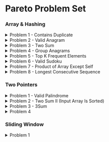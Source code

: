 # Pareto Problem Set

### Array & Hashing  
<details>
<summary>Problem 1 - Contains Duplicate</summary>

### 🔗 [Contains Duplicate](https://leetcode.com/problems/contains-duplicate/)

#### 📝 Problem

Given an integer array `nums`, return `true` if any value appears **at least twice** in the array, and `false` if every element is distinct.

---

#### 💡 Approach / Intuition

* Use a **Set** which automatically stores only unique values.
* If the size of the `Set` is **smaller** than the length of the array, that means duplicates exist.

---

#### 💻 Code

```js
var containsDuplicate = nums => new Set(nums).size !== nums.length;
```

---

#### ⏱️ Time Complexity

* Creating a `Set`: **O(n)**
* Checking `.size`: **O(1)**
* Comparison: **O(1)**
  **➡ Overall: O(n)**

#### 🗂️ Space Complexity

* In the worst case, all `n` elements are unique → stored in the `Set`.
  **➡ O(n)**

---

#### 🧠 Notes

* This is the most concise solution.
* Alternative: Use a **HashMap** or manual iteration to check duplicates.
* Good to compare against the **brute force O(n²)** approach to appreciate efficiency.

</details>


<details>
<summary>Problem 2 - Valid Anagram</summary>

### 🔗 [Valid Anagram](https://leetcode.com/problems/valid-anagram/)

#### 📝 Problem

Given two strings `s` and `t`, return `true` if `t` is an anagram of `s`, and `false` otherwise. An **anagram** is a word or phrase formed by rearranging the letters of another.

---

#### 💡 Approach / Intuition

* If the strings have different lengths, they cannot be anagrams.
* Use an array of size **26** (for each lowercase English letter).
* Increment counts for characters in `s`, decrement counts for characters in `t`.
* At the end, if all counts are zero, then the two strings are anagrams.

---

#### 💻 Code

```js
var isAnagram = function(s, t) {
    if (s.length !== t.length) return false;
    
    const alphabet = new Array(26).fill(0);

    for (let index = 0; index < s.length; index++) {
        alphabet[s.charCodeAt(index) - 'a'.charCodeAt(0)]++;
        alphabet[t.charCodeAt(index) - 'a'.charCodeAt(0)]--;
    }

    return alphabet.every(letter => letter === 0);
};
```

---

#### ⏱️ Time Complexity

* Comparing lengths: **O(1)**
* Iterating over both strings: **O(n)**
* Checking with `every`: **O(26)** → constant
  **➡ Overall: O(n)**

#### 🗂️ Space Complexity

* Fixed array of size 26 regardless of input size.
  **➡ O(1)**

---

#### 🧠 Notes

* This solution is efficient and avoids sorting (which would be **O(n log n)**).
* Works only for lowercase English letters. If input includes Unicode/uppercase, need a `Map` or `Object` for flexibility.

</details>


<details>
<summary>Problem 3 - Two Sum</summary>

### 🔗 [Two Sum](https://leetcode.com/problems/two-sum/)

#### 📝 Problem

Given an array of integers `nums` and an integer `target`, return the indices of the two numbers such that they add up to `target`. You may assume that each input would have **exactly one solution**, and you may not use the same element twice.

---

#### 💡 Approach / Intuition

* Use a **hash map** to store numbers we’ve already seen along with their indices.
* For each number `current`, check if `target - current` already exists in the map.
* If it does, return the indices. If not, store the current number and its index in the map.

---

#### 💻 Code

```js
var twoSum = function(nums, target) {
    const object = new Object();

    for (let index = 0; index < nums.length; index++) {
        const current = nums[index];
        if (target - current in object) {
            return [index, object[target - current]];
        }
        object[current] = index;
    }
};
```

---

#### ⏱️ Time Complexity

* Iterating over `nums`: **O(n)**
* Hash lookup (`target - current in object`): **O(1)**
  **➡ Overall: O(n)**

#### 🗂️ Space Complexity

* In the worst case, store all `n` elements in the hash map.
  **➡ O(n)**

---

#### 🧠 Notes

* This is the **optimal solution** using hashing.
* A brute-force solution would check all pairs (nested loops), resulting in **O(n²)** time.
* Be mindful of returning the indices in the **correct order**.

</details>


<details>
<summary>Problem 4 - Group Anagrams</summary>

### 🔗 [Group Anagrams](https://leetcode.com/problems/group-anagrams/)

#### 📝 Problem

Given an array of strings `strs`, group the anagrams together. You can return the answer in **any order**.

---

#### 💡 Approach / Intuition

* Anagrams have the same characters when sorted.
* Sort each string alphabetically → use it as a key in a hash map.
* Group strings with the same sorted key together.
* Return all grouped values from the hash map.

---

#### 💻 Code

```js
var groupAnagrams = function(strs) {
    const object = new Object();
    for (let i = 0; i < strs.length; i++) {
        const sorted = strs[i].split('').sort().join('');
        if (sorted in object) {
            object[sorted].push(strs[i]);
        } else {
            object[sorted] = [strs[i]];
        }
    }
    return Object.values(object);
};
```

---

#### ⏱️ Time Complexity

* Splitting each string: **O(k)**
* Sorting each string: **O(k log k)**
* Processing all strings: **O(n)**
  **➡ Overall: O(n · k log k)**

#### 🗂️ Space Complexity

* Hash map stores up to `n` strings with average length `k`.
  **➡ O(n · k)**

---

#### 🧠 Notes

* Sorting-based approach is simple and effective.
* Alternative: use **character frequency counts** as keys for an **O(n · k)** solution.
* Useful problem for practicing **hash maps + string manipulation**.

</details>


<details>
<summary>Problem 5 - Top K Frequent Elements</summary>

### 🔗 [Top K Frequent Elements](https://leetcode.com/problems/top-k-frequent-elements/)

#### 📝 Problem

Given an integer array `nums` and an integer `k`, return the `k` most frequent elements. You may return the answer in **any order**.

---

#### 💡 Approach / Intuition

* Count the frequency of each element using a hash map.
* Sort the elements by their frequency in descending order.
* Extract the first `k` elements from the sorted result.

---

#### 💻 Code

```js
var topKFrequent = function(nums, k) {
    const object = new Object();
    const array = new Array();
    
    for (let i = 0; i < nums.length; i++) {
        if (nums[i] in object) {
            object[nums[i]] += 1;
        } else {
            object[nums[i]] = 1;
        }
    }
    
    const sorted = Object.entries(object).sort((a, b) => b[1] - a[1]);
    
    for (let i = 0; i < k; i++) {
        array.push(Number(sorted[i][0]));
    }
    
    return array;
};
```

---

#### ⏱️ Time Complexity

* Counting frequencies: **O(n)**
* Sorting frequencies: **O(n log n)**
  **➡ Overall: O(n log n)**

#### 🗂️ Space Complexity

* Hash map to store frequencies: **O(n)**
* Result array: up to **O(k)**
  **➡ O(n)**

---

#### 🧠 Notes

* This approach is straightforward but involves sorting.
* Optimized approach: use a **bucket sort** or **heap/priority queue** to achieve **O(n)** time.
* Useful problem for practicing **frequency counting + sorting/heap techniques**.

</details>


<details>
<summary>Problem 6 - Valid Sudoku</summary>

### 🔗 [Valid Sudoku](https://leetcode.com/problems/valid-sudoku/)

#### 📝 Problem

Determine if a `9 x 9` Sudoku board is valid. Only the filled cells need to be validated according to the following rules:

1. Each row must contain the digits `1-9` without repetition.
2. Each column must contain the digits `1-9` without repetition.
3. Each of the nine `3 x 3` sub-boxes must contain the digits `1-9` without repetition.

---

#### 💡 Approach / Intuition

* Use **three sets of hash sets**:

  * `rows[i]` to track digits in each row.
  * `cols[j]` to track digits in each column.
  * `boxes[boxIndex]` to track digits in each 3x3 sub-grid.
* For each cell:

  * Skip if it's `.`.
  * Calculate its `boxIndex = Math.floor(i / 3) * 3 + Math.floor(j / 3)`.
  * If the digit is already in the row, column, or box → return `false`.
  * Otherwise, add it to all three.
* If no conflicts, return `true`.

---

#### 💻 Code

```js
var isValidSudoku = function(board) {
    const rows = new Array(9).fill(null).map(() => new Set());
    const cols = new Array(9).fill(null).map(() => new Set());
    const boxes = new Array(9).fill(null).map(() => new Set());
    
    for (let i = 0; i < 9; i++) {
        for (let j = 0; j < 9; j++) {
            const num = board[i][j];
            if (num !== '.') {
                const boxIndex = Math.floor(i / 3) * 3 + Math.floor(j / 3);
                if (rows[i].has(num) || cols[j].has(num) || boxes[boxIndex].has(num)) {
                    return false;
                }
                rows[i].add(num);
                cols[j].add(num);
                boxes[boxIndex].add(num);
            }
        }
    }
    return true;
};
```

---

#### ⏱️ Time Complexity

* Iterating through a `9x9` board: **O(1)** (constant size).
* Each set operation: **O(1)**.
* **➡ Overall: O(1)**

#### 🗂️ Space Complexity

* Three arrays of 9 sets each, with at most 9 elements in each set.
  **➡ O(1)** (constant space).

---

#### 🧠 Notes

* Since the board size is fixed (`9x9`), time and space complexity are constant.
* Important edge case: ensure **sub-box indexing** is correct.
* This solution can be extended for generalized Sudoku boards by scaling the iteration and box calculation.

</details>


<details>
<summary>Problem 7 - Product of Array Except Self</summary>

### 🔗 [Product of Array Except Self](https://leetcode.com/problems/product-of-array-except-self)

#### 📝 Problem

Given an integer array `nums`, return an array `answer` such that `answer[i]` is equal to the product of all the elements of `nums` except `nums[i]`.

The algorithm should run in **O(n)** time and without using division.

---

#### 💡 Approach / Intuition

* Use **two passes** to calculate prefix and suffix products:

  * **Left pass**: Compute the running product of all numbers to the left of `i`.
  * **Right pass**: Compute the running product of all numbers to the right of `i`.
* Multiply left and right products for each index.
* Store results in the same `answer` array to maintain **O(1) extra space**.

---

#### 💻 Code

```js
var productExceptSelf = function(nums) {
    const answer = new Array(nums.length).fill(1);

    let left_product = 1;
    for (let i = 0; i < nums.length; i++) {
        answer[i] *= left_product;
        left_product *= nums[i];
    }

    let right_product = 1;
    for (let i = nums.length - 1; i >= 0; i--) {
        answer[i] *= right_product;
        right_product *= nums[i];
    }

    return answer;
};
```

---

#### ⏱️ Time Complexity

* Two passes through `nums` → **O(n)**.
* Constant work inside each loop.
* **➡ Overall: O(n)**

#### 🗂️ Space Complexity

* Output array excluded (per problem statement).
* Only `left_product` and `right_product` variables used.
* **➡ O(1)** extra space.

---

#### 🧠 Notes

* Division is not allowed, so prefix/suffix method is optimal.
* The solution handles **zero values** correctly:

  * If there are two or more zeros, all results are zero.
  * If exactly one zero exists, only that index will have the product of non-zero elements, others are zero.

</details>


<details>
<summary>Problem 8 - Longest Consecutive Sequence</summary>

### 🔗 [Longest Consecutive Sequence](https://leetcode.com/problems/longest-consecutive-sequence/)

#### 📝 Problem

Given an unsorted array of integers `nums`, return the length of the longest consecutive elements sequence.

The algorithm should run in **O(n)** time.

---

#### 💡 Approach / Intuition

* Use a **HashSet** to store all unique numbers in `nums`.
* For each number, check if it is the **start of a sequence** (i.e., `num - 1` is not in the set).
* If it is the start, extend the sequence by checking consecutive numbers (`num + 1`, `num + 2`, …).
* Track the maximum length seen.

---

#### 💻 Code

```js
var longestConsecutive = function(nums) {
    const set = new Set(nums);
    let count = 0;

    for (let el of set) {
        if (!set.has(el - 1)) {
            let len = 1;
            while (set.has(el + len)) {
                len++;
            }
            count = Math.max(count, len);
        }
    }

    return count;
};
```

---

#### ⏱️ Time Complexity

* Creating the set → **O(n)**.
* Iterating over set elements → **O(n)**.
* Inner `while` loop runs only across sequences once → amortized **O(n)**.
* **➡ Overall: O(n)**

#### 🗂️ Space Complexity

* HashSet stores all unique elements → **O(n)**.

---

#### 🧠 Notes

* Works even if numbers are unsorted.
* Efficient since each number is checked at most twice.
* Skips redundant checks by only starting sequences at their smallest element.

</details>


### Two Pointers
<details>
<summary>Problem 1 - Valid Palindrome</summary>

### 🔗 [Valid Palindrome](https://leetcode.com/problems/valid-palindrome/)

#### 📝 Problem

A phrase is a palindrome if, after converting all uppercase letters into lowercase letters and removing all non-alphanumeric characters, it reads the same forward and backward.

Given a string `s`, return `true` if it is a palindrome, or `false` otherwise.

---

#### 💡 Approach / Intuition

* Use **two pointers** (`left` and `right`) to traverse the string from both ends.
* Skip non-alphanumeric characters.
* Compare characters in lowercase.
* If a mismatch is found → return `false`.
* If pointers cross without mismatches → return `true`.

---

#### 💻 Code

```js
var isPalindrome = function(s) {
    let left = 0, right = s.length - 1;

    while (left < right) {
        if (!/[a-zA-Z0-9]/.test(s[left])) left++;
        else if (!/[a-zA-Z0-9]/.test(s[right])) right--;
        else if (s[left].toLowerCase() !== s[right].toLowerCase()) return false;
        else {
            left++;
            right--;
        }
    }
    return true;
};
```

---

#### ⏱️ Time Complexity

* Single pass through the string → **O(n)**.
* Each character is checked/skipped/compared once.

#### 🗂️ Space Complexity

* Only variables `left` and `right` used.
* **➡ O(1)** extra space.

---

#### 🧠 Notes

* Works with empty strings → returns `true`.
* Handles all cases (uppercase, lowercase, spaces, punctuation, numbers).
* Efficient and avoids building new strings.

</details>


<details>
<summary>Problem 2 - Two Sum II (Input Array Is Sorted)</summary>

### 🔗 [Two Sum II - Input Array Is Sorted](https://leetcode.com/problems/two-sum-ii-input-array-is-sorted/)

#### 📝 Problem

Given a **1-indexed** array of integers `numbers` that is sorted in non-decreasing order, find two numbers such that they add up to a specific target number. Return the indices of the two numbers, `index1` and `index2`, as an integer array `[index1, index2]`.

The tests are generated such that there is exactly **one solution**. You may not use the same element twice.

---

#### 💡 Approach / Intuition

* Since the array is **sorted**, we can use the **two-pointer technique**:

  * Initialize `left` pointer at the start and `right` pointer at the end.
  * If the sum of values at both pointers is equal to the target → return indices.
  * If the sum is less than the target → increment `left` (to increase sum).
  * If the sum is greater than the target → decrement `right` (to decrease sum).

---

#### 💻 Code

```js
var twoSum = function(numbers, target) {
    let left = 0, right = numbers.length - 1;

    while (left < right) {
        const sum = numbers[left] + numbers[right];

        if (sum === target) {
            return [left + 1, right + 1];
        } else if (sum < target) {
            left++;
        } else {
            right--;
        }
    }

    return [];
};
```

---

#### ⏱️ Time Complexity

* Two-pointer traversal through the array → **O(n)**.
* Each iteration does constant work.
* **➡ Overall: O(n)**

#### 🗂️ Space Complexity

* Only a few variables used (`left`, `right`, `sum`).
* **➡ O(1)** extra space.

---

#### 🧠 Notes

* The array is **1-indexed**, so add `+1` when returning results.
* Since the array is sorted, binary search is another option, but two pointers is more efficient.

</details>


<details>
<summary>Problem 3 - 3Sum</summary>

### 🔗 [3Sum](https://leetcode.com/problems/3sum/)

#### 📝 Problem

Given an integer array `nums`, return all the triplets `[nums[i], nums[j], nums[k]]` such that:

* `i != j`, `i != k`, and `j != k`.
* `nums[i] + nums[j] + nums[k] == 0`.

Notice that the solution set must not contain duplicate triplets.

---

#### 💡 Approach / Intuition

* First, **sort** the array.
* Iterate through the array with index `i`:

  * Skip duplicates for `i` to avoid repeating results.
  * Use two pointers `j` (left) and `k` (right) to find pairs such that:

    * If `nums[i] + nums[j] + nums[k] > 0`, move `k` left.
    * If `nums[i] + nums[j] + nums[k] < 0`, move `j` right.
    * If equal to 0, push the triplet to result, then skip duplicates for `j` and `k`.

This ensures all unique triplets are found.

---

#### 💻 Code

```js
var threeSum = function(nums) {
    const result = [];
    nums.sort((a, b) => a - b);

    for (let i = 0; i < nums.length; i++) {
        if (nums[i] > 0) break;
        if (i > 0 && nums[i] === nums[i - 1]) continue;

        let j = i + 1;
        let k = nums.length - 1;

        while (j < k) {
            let total = nums[i] + nums[j] + nums[k];

            if (total > 0) {
                k--;
            } else if (total < 0) {
                j++;
            } else {
                result.push([nums[i], nums[j], nums[k]]);

                while (j < k && nums[j] === nums[j + 1]) j++;
                while (j < k && nums[k] === nums[k - 1]) k--;

                j++;
                k--;
            }
        }
    }

    return result;
};
```

---

#### ⏱️ Time Complexity

* Sorting takes **O(n log n)**.
* Outer loop runs **O(n)** times.
* Inner two-pointer traversal runs in **O(n)**.
* **➡ Overall: O(n²)**

#### 🗂️ Space Complexity

* Sorting is in-place.
* Only a few extra variables (`i`, `j`, `k`, `total`).
* **➡ O(1)** extra space (excluding output).

---

#### 🧠 Notes

* Sorting simplifies duplicate handling.
* Two-pointer search avoids brute-force O(n³) solutions.
* Works efficiently for medium-sized input arrays.

</details>


<details>
<summary>Problem 4</summary>
  <div>
    
  ### [Container With Most Water](https://leetcode.com/problems/container-with-most-water/)
  - Solution:
    ```js
    var maxArea = function(height) {
        let area = 0
        let left = 0
        let right = height.length - 1
        while(left < right){
            area = Math.max(area, (right - left) * Math.min(height[left], height[right]))
            if(height[left] < height[right]){
                left++
            } else {
                right--
            }
        }
        return area
    };
    ```
    - Time Complexity - $O(n)$
      - We iterate through the array once with two pointers (`left` and `right`), so the time complexity is linear in terms of the number of elements (`n`).
  
    - Space Complexity - $O(1)$
      - The solution uses `constant extra space`, with only a few variables to track the pointers and the maximum area.
  </div>
</details>

### Sliding Window
<details>
<summary>Problem 1</summary>
  <div>
    
  ### [Best Time to Buy and Sell Stock](https://leetcode.com/problems/best-time-to-buy-and-sell-stock)
  - Solution:
    ```js
   
    ```
    - Time Complexity - $O(n)$
      - 
  
    - Space Complexity - $O(1)$
      - 
  </div>
</details>
